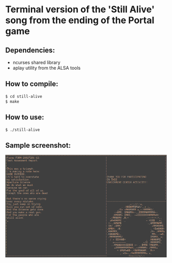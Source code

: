 # Terminal version of the 'Still Alive' song from the ending of the Portal game

Dependencies:
-----------------

* ncurses shared library
* aplay utility from the ALSA tools

How to compile:
-----------------

```
$ cd still-alive
$ make
```

How to use:
-----------------

```
$ ./still-alive
```

Sample screenshot:
-----------------

![Sample screenshot](screenshot.png)

